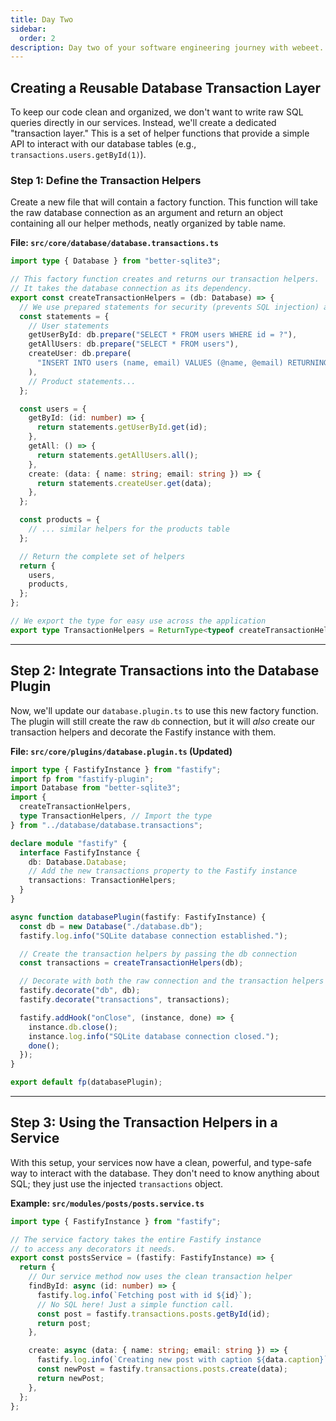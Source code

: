 ```yaml
---
title: Day Two
sidebar:
  order: 2
description: Day two of your software engineering journey with webeet.
---
```


## Creating a Reusable Database Transaction Layer

To keep our code clean and organized, we don't want to write raw SQL queries directly in our services. Instead, we'll create a dedicated "transaction layer." This is a set of helper functions that provide a simple API to interact with our database tables (e.g., `transactions.users.getById(1)`).

### Step 1: Define the Transaction Helpers

Create a new file that will contain a factory function. This function will take the raw database connection as an argument and return an object containing all our helper methods, neatly organized by table name.

**File: `src/core/database/database.transactions.ts`**

```typescript
import type { Database } from "better-sqlite3";

// This factory function creates and returns our transaction helpers.
// It takes the database connection as its dependency.
export const createTransactionHelpers = (db: Database) => {
  // We use prepared statements for security (prevents SQL injection) and performance.
  const statements = {
    // User statements
    getUserById: db.prepare("SELECT * FROM users WHERE id = ?"),
    getAllUsers: db.prepare("SELECT * FROM users"),
    createUser: db.prepare(
      "INSERT INTO users (name, email) VALUES (@name, @email) RETURNING *",
    ),
    // Product statements...
  };

  const users = {
    getById: (id: number) => {
      return statements.getUserById.get(id);
    },
    getAll: () => {
      return statements.getAllUsers.all();
    },
    create: (data: { name: string; email: string }) => {
      return statements.createUser.get(data);
    },
  };

  const products = {
    // ... similar helpers for the products table
  };

  // Return the complete set of helpers
  return {
    users,
    products,
  };
};

// We export the type for easy use across the application
export type TransactionHelpers = ReturnType<typeof createTransactionHelpers>;
```

---

## Step 2: Integrate Transactions into the Database Plugin

Now, we'll update our `database.plugin.ts` to use this new factory function. The plugin will still create the raw `db` connection, but it will _also_ create our transaction helpers and decorate the Fastify instance with them.

**File: `src/core/plugins/database.plugin.ts` (Updated)**

```typescript
import type { FastifyInstance } from "fastify";
import fp from "fastify-plugin";
import Database from "better-sqlite3";
import {
  createTransactionHelpers,
  type TransactionHelpers, // Import the type
} from "../database/database.transactions";

declare module "fastify" {
  interface FastifyInstance {
    db: Database.Database;
    // Add the new transactions property to the Fastify instance
    transactions: TransactionHelpers;
  }
}

async function databasePlugin(fastify: FastifyInstance) {
  const db = new Database("./database.db");
  fastify.log.info("SQLite database connection established.");

  // Create the transaction helpers by passing the db connection
  const transactions = createTransactionHelpers(db);

  // Decorate with both the raw connection and the transaction helpers
  fastify.decorate("db", db);
  fastify.decorate("transactions", transactions);

  fastify.addHook("onClose", (instance, done) => {
    instance.db.close();
    instance.log.info("SQLite database connection closed.");
    done();
  });
}

export default fp(databasePlugin);
```

---

## Step 3: Using the Transaction Helpers in a Service

With this setup, your services now have a clean, powerful, and type-safe way to interact with the database. They don't need to know anything about SQL; they just use the injected `transactions` object.

**Example: `src/modules/posts/posts.service.ts`**

```typescript
import type { FastifyInstance } from "fastify";

// The service factory takes the entire Fastify instance
// to access any decorators it needs.
export const postsService = (fastify: FastifyInstance) => {
  return {
    // Our service method now uses the clean transaction helper
    findById: async (id: number) => {
      fastify.log.info(`Fetching post with id ${id}`);
      // No SQL here! Just a simple function call.
      const post = fastify.transactions.posts.getById(id);
      return post;
    },

    create: async (data: { name: string; email: string }) => {
      fastify.log.info(`Creating new post with caption ${data.caption}`);
      const newPost = fastify.transactions.posts.create(data);
      return newPost;
    },
  };
};
```
